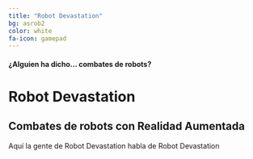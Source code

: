 ```yaml
---
title: "Robot Devastation"
bg: asrob2
color: white
fa-icon: gamepad
---
```


#### ¿Alguien ha dicho... combates de robots?

# Robot Devastation

## Combates de robots con Realidad Aumentada

Aquí la gente de Robot Devastation habla de Robot Devastation

